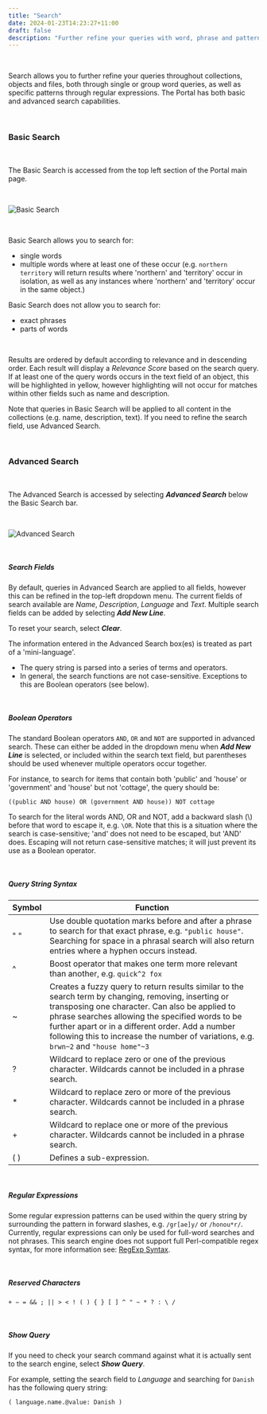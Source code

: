 ```yaml
---
title: "Search"
date: 2024-01-23T14:23:27+11:00
draft: false
description: "Further refine your queries with word, phrase and pattern searches."
---
```


<br>

Search allows you to further refine your queries throughout collections, objects and files, both through single or group word queries, as well as specific patterns through regular expressions. The Portal has both basic and advanced search capabilities.

<br>

### Basic Search

<br>

The Basic Search is accessed from the top left section of the Portal main page.

<br>

![Basic Search](/help_docs/basic-search.png)
 
<br>

Basic Search allows you to search for:
- single words
- multiple words where at least one of these occur (e.g. `northern territory` will return results where 'northern' and 'territory' occur in isolation, as well as any instances where 'northern' and 'territory' occur in the same object.)

Basic Search does not allow you to search for:
- exact phrases
- parts of words

<br>

Results are ordered by default according to relevance and in descending order. Each result will display a _Relevance Score_ based on the search query. If at least one of the query words occurs in the text field of an object, this will be highlighted in yellow, however highlighting will not occur for matches within other fields such as name and description.

Note that queries in Basic Search will be applied to all content in the collections (e.g. name, description, text). If you need to refine the search field, use Advanced Search.

<br>

### Advanced Search

<br>

The Advanced Search is accessed by selecting ___Advanced Search___ below the Basic Search bar.

<br>

![Advanced Search](/help_docs/advanced-search.png)

<br>

##### Search Fields

By default, queries in Advanced Search are applied to all fields, however this can be refined in the top-left dropdown menu. The current fields of search available are _Name_, _Description_, _Language_ and _Text_. Multiple search fields can be added by selecting ___Add New Line___.

To reset your search, select ___Clear___.

The information entered in the Advanced Search box(es) is treated as part of a 'mini-language'.

- The query string is parsed into a series of terms and operators.
- In general, the search functions are not case-sensitive. Exceptions to this are Boolean operators (see below). 

<br>

##### Boolean Operators

The standard Boolean operators `AND`, `OR` and `NOT` are supported in advanced search. These can either be added in the dropdown menu when ___Add New Line___ is selected, or included within the search text field, but parentheses should be used whenever multiple operators occur together.

For instance, to search for items that contain both 'public' and 'house' or 'government' and 'house' but not 'cottage', the query should be:

`((public AND house) OR (government AND house)) NOT cottage`

To search for the literal words AND, OR and NOT, add a backward slash (\\) before that word to escape it, e.g. `\OR`. Note that this is a situation where the search is case-sensitive; 'and' does not need to be escaped, but 'AND' does. Escaping will not return case-sensitive matches; it will just prevent its use as a Boolean operator.

<br>

##### Query String Syntax

Symbol | Function
--- | ---
" " | Use double quotation marks before and after a phrase to search for that exact phrase, e.g. `"public house"`. Searching for space in a phrasal search will also return entries where a hyphen occurs instead.
^ | Boost operator that makes one term more relevant than another, e.g. `quick^2 fox`
~ | Creates a fuzzy query to return results similar to the search term by changing, removing, inserting or transposing one character. Can also be applied to phrase searches allowing the specified words to be further apart or in a different order. Add a number following this to increase the number of variations, e.g. `brwn~2` and `"house home"~3`
? | Wildcard to replace zero or one of the previous character. Wildcards cannot be included in a phrase search.
\* | Wildcard to replace zero or more of the previous character. Wildcards cannot be included in a phrase search.
\+ | Wildcard to replace one or more of the previous character. Wildcards cannot be included in a phrase search.
( ) | Defines a sub-expression.

<br>

##### Regular Expressions

Some regular expression patterns can be used within the query string by surrounding the pattern in forward slashes, e.g. `/gr[ae]y/` or `/honou*r/`. Currently, regular expressions can only be used for full-word searches and not phrases. This search engine does not support full Perl-compatible regex syntax, for more information see: [RegExp Syntax](https://www.elastic.co/guide/en/elasticsearch/reference/current/regexp-syntax.html).

<br>

##### Reserved Characters

`+ − = && ; || > < ! ( ) { } [ ] ^ " ~ * ? : \ /`

<br>

##### Show Query

If you need to check your search command against what it is actually sent to the search engine, select ___Show Query___.

For example, setting the search field to _Language_ and searching for `Danish` has the following query string:

`( language.name.@value: Danish )`

<br>